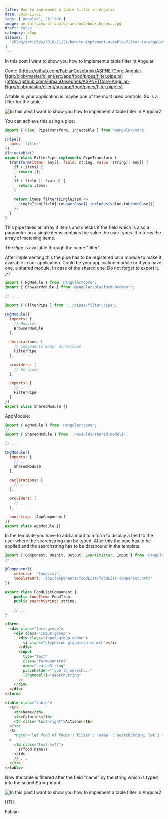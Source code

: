 ```yaml
---
title: How to implement a table filter in Angular
date: 2016-11-21
tags: ['angular', 'filter']
image: aerial-view-of-laptop-and-notebook_bw_osc.jpg
draft: false
category: blog
aliases: [
  "/blog/articles/2016/11/21/how-to-implement-a-table-filter-in-angular-2/"
]
---
```


In this post I want to show you how to implement a table filter in Angular.

Code: [https://github.com/FabianGosebrink/ASPNETCore-Angular-Ngrx/blob/master/client/src/app/food/pipes/filter.pipe.ts](https://github.com/FabianGosebrink/ASPNETCore-Angular-Ngrx/blob/master/client/src/app/food/pipes/filter.pipe.ts)

A table in your application is maybe one of the most used controls. So is a filter for the table.

![In this post I want to show you how to implement a table filter in Angular2](https://cdn.offering.solutions/img/articles/wp-content/uploads/2016/11/filter-1024x133.jpg)

You can achieve this using a pipe:

```javascript
import { Pipe, PipeTransform, Injectable } from '@angular/core';

@Pipe({
  name: 'filter'
})
@Injectable()
export class FilterPipe implements PipeTransform {
  transform(items: any[], field: string, value: string): any[] {
    if (!items) {
      return [];
    }
    if (!field || !value) {
      return items;
    }

    return items.filter(singleItem =>
      singleItem[field].toLowerCase().includes(value.toLowerCase())
    );
  }
}
```

This pipe takes an array if items and checks if the field which is also a parameter on a single items contains the value the user types. It returns the array of matching items.

The Pipe is available through the name "filter".

After implementing this the pipe has to be registered on a module to make it available in our application. Could be your application module or if you have one, a shared module. In case of the shared one: Do not forget to export it. ;-)

```javascript
import { NgModule } from '@angular/core';
import { BrowserModule } from '@angular/platform-browser';

// ...

import { FilterPipe } from '../pipes/filter.pipe';

@NgModule({
  imports: [
    // Modules
    BrowserModule
  ],

  declarations: [
    // Components &amp; directives
    FilterPipe
  ],

  providers: [
    // Services
  ],

  exports: [
    // ...
    FilterPipe
  ]
})
export class SharedModule {}
```

AppModule:

```javascript
import { NgModule } from '@angular/core';
// ...
import { SharedModule } from './modules/shared.module';

// ...

@NgModule({
  imports: [
    // ...
    SharedModule
  ],

  declarations: [
    // ...
  ],

  providers: [
    // ...
  ],

  bootstrap: [AppComponent]
})
export class AppModule {}
```

In the template you have to add a input to a form to display a field to the user where the searchstring can be typed. After this the pipe has to be applied and the searchstring has to be databound in the template.

```javascript
import { Component, OnInit, Output, EventEmitter, Input } from '@angular/core';
// ...

@Component({
    selector: 'foodList',
    templateUrl: 'app/components/foodList/foodList.component.html'
})

export class FoodListComponent {
    public foodItem: FoodItem;
    public searchString: string;

    // ...
}
```

```html
<form>
  <div class="form-group">
    <div class="input-group">
      <div class="input-group-addon">
        <i class="glyphicon glyphicon-search"></i>
      </div>
      <input
        type="text"
        class="form-control"
        name="searchString"
        placeholder="Type to search..."
        [(ngModel)]="searchString"
      />
    </div>
  </div>
</form>

<table class="table">
  <tr>
    <th>Name</th>
    <th>Calories</th>
    <th class="text-right">Actions</th>
  </tr>
  <tr
    *ngFor="let food of foods | filter : 'name' : searchString; let i = index"
  >
    <td class="text-left">
      {{food.name}}
    </td>
    // ...
  </tr>
</table>
```

Now the table is filtered after the field "name" by the string which is typed into the searchString-input.

![In this post I want to show you how to implement a table filter in Angular2](https://cdn.offering.solutions/img/articles/wp-content/uploads/2016/11/searchFilter-1024x316.gif)

HTH

Fabian
